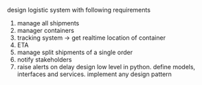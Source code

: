 design logistic system with following requirements
1. manage all shipments
2. manager containers
3. tracking system -> get realtime location of container
4. ETA
5. manage split shipments of a single order
6. notify stakeholders
7. raise alerts on delay
design low level in python. define models, interfaces and services. implement any design pattern